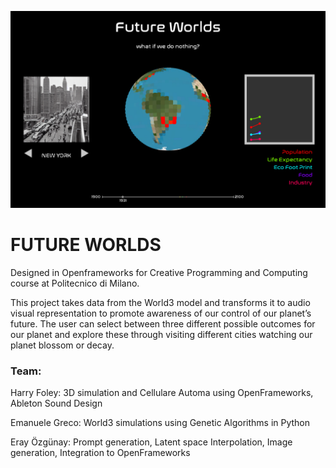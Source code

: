 
![alt text](https://github.com/hfoley03/Future_Worlds_3D/blob/main/bin/data/Screenshot%202024-06-11%20at%2012.51.52.png?raw=true)

# FUTURE WORLDS

Designed  in Openframeworks for Creative Programming and Computing course at Politecnico di Milano. 

This project takes data from the World3 model and transforms it to audio visual representation to promote awareness of our control of our planet’s future. The user can select between three different possible outcomes for our planet and explore these through visiting different cities watching our planet blossom or decay.


### Team:
Harry Foley: 3D simulation and Cellulare Automa using OpenFrameworks, Ableton Sound Design

Emanuele Greco: World3 simulations using Genetic Algorithms in Python

Eray Özgünay: Prompt generation, Latent space Interpolation, Image generation, Integration to OpenFrameworks

